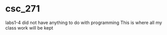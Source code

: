 # csc_271
labs1-4 did not have anything to do with programming
This is where all my class work will be kept
